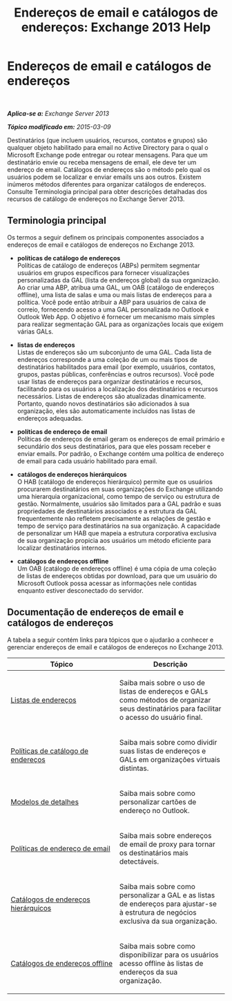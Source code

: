 ﻿---
title: 'Endereços de email e catálogos de endereços: Exchange 2013 Help'
TOCTitle: Endereços de email e catálogos de endereços
ms:assetid: b97d0f68-691a-42af-9a6c-4dcc37b28a42
ms:mtpsurl: https://technet.microsoft.com/pt-br/library/JJ657488(v=EXCHG.150)
ms:contentKeyID: 50486487
ms.date: 01/10/2018
mtps_version: v=EXCHG.150
ms.translationtype: HT
---

# Endereços de email e catálogos de endereços

 

_**Aplica-se a:** Exchange Server 2013_

_**Tópico modificado em:** 2015-03-09_

Destinatários (que incluem usuários, recursos, contatos e grupos) são qualquer objeto habilitado para email no Active Directory para o qual o Microsoft Exchange pode entregar ou rotear mensagens. Para que um destinatário envie ou receba mensagens de email, ele deve ter um endereço de email. Catálogos de endereços são o método pelo qual os usuários podem se localizar e enviar emails uns aos outros. Existem inúmeros métodos diferentes para organizar catálogos de endereços. Consulte Terminologia principal para obter descrições detalhadas dos recursos de catálogo de endereços no Exchange Server 2013.

## Terminologia principal

Os termos a seguir definem os principais componentes associados a endereços de email e catálogos de endereços no Exchange 2013.

  - **políticas de catálogo de endereços**  
    Políticas de catálogo de endereços (ABPs) permitem segmentar usuários em grupos específicos para fornecer visualizações personalizadas da GAL (lista de endereços global) da sua organização. Ao criar uma ABP, atribua uma GAL, um OAB (catálogo de endereços offline), uma lista de salas e uma ou mais listas de endereços para a política. Você pode então atribuir a ABP para usuários de caixa de correio, fornecendo acesso a uma GAL personalizada no Outlook e Outlook Web App. O objetivo é fornecer um mecanismo mais simples para realizar segmentação GAL para as organizações locais que exigem várias GALs.

<!-- end list -->

  - **listas de endereços**  
    Listas de endereços são um subconjunto de uma GAL. Cada lista de endereços corresponde a uma coleção de um ou mais tipos de destinatários habilitados para email (por exemplo, usuários, contatos, grupos, pastas públicas, conferências e outros recursos). Você pode usar listas de endereços para organizar destinatários e recursos, facilitando para os usuários a localização dos destinatários e recursos necessários. Listas de endereços são atualizadas dinamicamente. Portanto, quando novos destinatários são adicionados à sua organização, eles são automaticamente incluídos nas listas de endereços adequadas.

<!-- end list -->

  - **políticas de endereço de email**  
    Políticas de endereços de email geram os endereços de email primário e secundário dos seus destinatários, para que eles possam receber e enviar emails. Por padrão, o Exchange contém uma política de endereço de email para cada usuário habilitado para email.

<!-- end list -->

  - **catálogos de endereços hierárquicos**  
    O HAB (catálogo de endereços hierárquico) permite que os usuários procurarem destinatários em suas organizações do Exchange utilizando uma hierarquia organizacional, como tempo de serviço ou estrutura de gestão. Normalmente, usuários são limitados para a GAL padrão e suas propriedades de destinatários associados e a estrutura da GAL frequentemente não refletem precisamente as relações de gestão e tempo de serviço para destinatários na sua organização. A capacidade de personalizar um HAB que mapeia a estrutura corporativa exclusiva de sua organização propicia aos usuários um método eficiente para localizar destinatários internos.

<!-- end list -->

  - **catálogos de endereços offline**  
    Um OAB (catálogo de endereços offline) é uma cópia de uma coleção de listas de endereços obtidas por download, para que um usuário do Microsoft Outlook possa acessar as informações nele contidas enquanto estiver desconectado do servidor.

## Documentação de endereços de email e catálogos de endereços

A tabela a seguir contém links para tópicos que o ajudarão a conhecer e gerenciar endereços de email e catálogos de endereços no Exchange 2013.


<table>
<colgroup>
<col style="width: 50%" />
<col style="width: 50%" />
</colgroup>
<thead>
<tr class="header">
<th>Tópico</th>
<th>Descrição</th>
</tr>
</thead>
<tbody>
<tr class="odd">
<td><p><a href="https://docs.microsoft.com/pt-br/exchange/address-books/address-lists/address-lists">Listas de endereços</a></p></td>
<td><p>Saiba mais sobre o uso de listas de endereços e GALs como métodos de organizar seus destinatários para facilitar o acesso do usuário final.</p></td>
</tr>
<tr class="even">
<td><p><a href="https://docs.microsoft.com/pt-br/exchange/address-books/address-book-policies/address-book-policies">Políticas de catálogo de endereços</a></p></td>
<td><p>Saiba mais sobre como dividir suas listas de endereços e GALs em organizações virtuais distintas.</p></td>
</tr>
<tr class="odd">
<td><p><a href="details-templates-exchange-2013-help.md">Modelos de detalhes</a></p></td>
<td><p>Saiba mais sobre como personalizar cartões de endereço no Outlook.</p></td>
</tr>
<tr class="even">
<td><p><a href="email-address-policies-exchange-2013-help.md">Políticas de endereço de email</a></p></td>
<td><p>Saiba mais sobre endereços de email de proxy para tornar os destinatários mais detectáveis.</p></td>
</tr>
<tr class="odd">
<td><p><a href="https://docs.microsoft.com/pt-br/exchange/address-books/hierarchical-address-books/hierarchical-address-books">Catálogos de endereços hierárquicos</a></p></td>
<td><p>Saiba mais sobre como personalizar a GAL e as listas de endereços para ajustar-se à estrutura de negócios exclusiva da sua organização.</p></td>
</tr>
<tr class="even">
<td><p><a href="offline-address-books-exchange-2013-help.md">Catálogos de endereços offline</a></p></td>
<td><p>Saiba mais sobre como disponibilizar para os usuários acesso offline às listas de endereços da sua organização.</p></td>
</tr>
</tbody>
</table>

